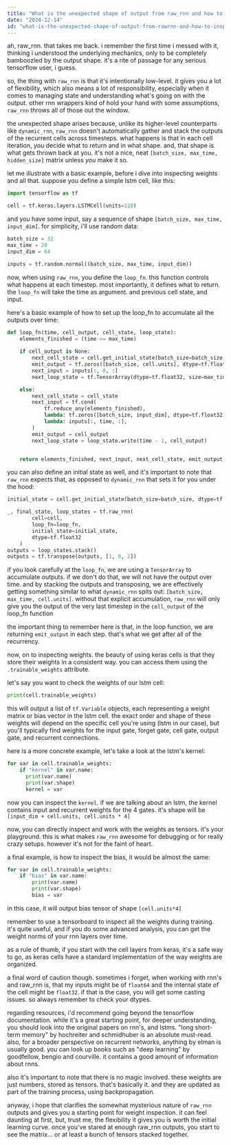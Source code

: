 ```yaml
---
title: "What is the unexpected shape of output from raw_rnn and how to inspect weights in raw_rnn?"
date: "2024-12-14"
id: "what-is-the-unexpected-shape-of-output-from-rawrnn-and-how-to-inspect-weights-in-rawrnn"
---
```


ah, raw_rnn. that takes me back. i remember the first time i messed with it, thinking i understood the underlying mechanics, only to be completely bamboozled by the output shape. it's a rite of passage for any serious tensorflow user, i guess.

so, the thing with `raw_rnn` is that it's intentionally low-level. it gives you a lot of flexibility, which also means a lot of responsibility, especially when it comes to managing state and understanding what's going on with the output. other rnn wrappers kind of hold your hand with some assumptions, `raw_rnn` throws all of those out the window. 

the unexpected shape arises because, unlike its higher-level counterparts like `dynamic_rnn`, `raw_rnn` doesn't automatically gather and stack the outputs of the recurrent cells across timesteps. what happens is that in each cell iteration, *you* decide what to return and in what shape. and, that shape is what gets thrown back at you. it's not a nice, neat `[batch_size, max_time, hidden_size]` matrix unless *you* make it so.

let me illustrate with a basic example, before i dive into inspecting weights and all that. suppose you define a simple lstm cell, like this:

```python
import tensorflow as tf

cell = tf.keras.layers.LSTMCell(units=128)
```

and you have some input, say a sequence of shape `[batch_size, max_time, input_dim]`. for simplicity, i'll use random data:

```python
batch_size = 32
max_time = 20
input_dim = 64

inputs = tf.random.normal((batch_size, max_time, input_dim))
```

now, when using `raw_rnn`, you define the `loop_fn`. this function controls what happens at each timestep. most importantly, it defines what to return. the `loop_fn` will take the time as argument. and previous cell state, and input.

here's a basic example of how to set up the loop\_fn to accumulate all the outputs over time:

```python
def loop_fn(time, cell_output, cell_state, loop_state):
    elements_finished = (time >= max_time)
    
    if cell_output is None:
        next_cell_state = cell.get_initial_state(batch_size=batch_size, dtype=tf.float32)
        emit_output = tf.zeros([batch_size, cell.units], dtype=tf.float32)
        next_input = inputs[:, 0, :]
        next_loop_state = tf.TensorArray(dtype=tf.float32, size=max_time)

    else:
        next_cell_state = cell_state
        next_input = tf.cond(
            tf.reduce_any(elements_finished),
            lambda: tf.zeros([batch_size, input_dim], dtype=tf.float32),
            lambda: inputs[:, time, :],
        )
        emit_output = cell_output
        next_loop_state = loop_state.write(time - 1, cell_output)


    return elements_finished, next_input, next_cell_state, emit_output, next_loop_state
```

you can also define an initial state as well, and it's important to note that `raw_rnn` expects that, as opposed to `dynamic_rnn` that sets it for you under the hood:

```python
initial_state = cell.get_initial_state(batch_size=batch_size, dtype=tf.float32)

_, final_state, loop_states = tf.raw_rnn(
        cell=cell,
        loop_fn=loop_fn,
        initial_state=initial_state,
        dtype=tf.float32
    )
outputs = loop_states.stack()
outputs = tf.transpose(outputs, [1, 0, 2])
```

if you look carefully at the `loop_fn`, we are using a `TensorArray` to accumulate outputs. if we don't do that, we will not have the output over time. and by stacking the outputs and transposing, we are effectively getting something similar to what `dynamic_rnn` spits out: `[batch_size, max_time, cell.units]`. without that explicit accumulation, `raw_rnn` will only give you the output of the very last timestep in the `cell_output` of the loop\_fn function

the important thing to remember here is that, in the loop function, we are returning `emit_output` in each step. that's what we get after all of the recurrency.

now, on to inspecting weights. the beauty of using keras cells is that they store their weights in a consistent way. you can access them using the `.trainable_weights` attribute.

let's say you want to check the weights of our lstm cell:

```python
print(cell.trainable_weights)
```

this will output a list of `tf.Variable` objects, each representing a weight matrix or bias vector in the lstm cell. the exact order and shape of these weights will depend on the specific cell you're using (lstm in our case), but you'll typically find weights for the input gate, forget gate, cell gate, output gate, and recurrent connections.

here is a more concrete example, let's take a look at the lstm's kernel:

```python
for var in cell.trainable_weights:
    if "kernel" in var.name:
      print(var.name)
      print(var.shape)
      kernel = var
```
now you can inspect the `kernel`. if we are talking about an lstm, the kernel contains input and recurrent weights for the 4 gates. it's shape will be `[input_dim + cell.units, cell.units * 4]`

now, you can directly inspect and work with the weights as tensors. it's your playground. this is what makes `raw_rnn` awesome for debugging or for really crazy setups. however it's not for the faint of heart.

a final example, is how to inspect the bias, it would be almost the same:
```python
for var in cell.trainable_weights:
    if "bias" in var.name:
        print(var.name)
        print(var.shape)
        bias = var
```
in this case, it will output bias tensor of shape `[cell.units*4]`

remember to use a tensorboard to inspect all the weights during training. it's quite useful, and if you do some advanced analysis, you can get the weight norms of your rnn layers over time.

as a rule of thumb, if you start with the cell layers from keras, it's a safe way to go, as keras cells have a standard implementation of the way weights are organized.

a final word of caution though. sometimes i forget, when working with rnn's and raw\_rnn is, that my inputs might be of `float64` and the internal state of the cell might be `float32`. if that is the case, you will get some casting issues. so always remember to check your dtypes.

regarding resources, i'd recommend going beyond the tensorflow documentation. while it's a great starting point, for deeper understanding, you should look into the original papers on rnn's, and lstms. "long short-term memory" by hochreiter and schmidhuber is an absolute must-read. also, for a broader perspective on recurrent networks, anything by elman is usually good. you can look up books such as "deep learning" by goodfellow, bengio and courville. it contains a good amount of information about rnns.

also it's important to note that there is no magic involved. these weights are just numbers, stored as tensors. that's basically it. and they are updated as part of the training process, using backpropagation.

anyway, i hope that clarifies the somewhat mysterious nature of `raw_rnn` outputs and gives you a starting point for weight inspection. it can feel daunting at first, but, trust me, the flexibility it gives you is worth the initial learning curve. once you've stared at enough raw_rnn outputs, you start to see the matrix... or at least a bunch of tensors stacked together.

